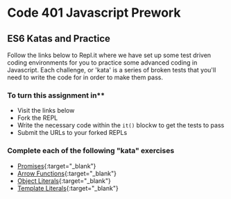 # Code 401 Javascript Prework

## ES6 Katas and Practice

Follow the links below to Repl.it where we have set up some test driven coding environments for you to practice some advanced coding in Javascript.  Each challenge, or 'kata' is a series of broken tests that you'll need to write the code for in order to make them pass.

### To turn this assignment in**

- Visit the links below
- Fork the REPL
- Write the necessary code within the `it()` blockw to get the tests to pass
- Submit the URLs to your forked REPLs

### Complete each of the following "kata" exercises

  - [Promises](https://repl.it/@johncokos/Promises){:target="_blank"}
  - [Arrow Functions](https://repl.it/@johncokos/Arrow-Functions){:target="_blank"}
  - [Object Literals](https://repl.it/@johncokos/Object-Literals){:target="_blank"}
  - [Template Literals](https://repl.it/@johncokos/Template-Literals){:target="_blank"}
